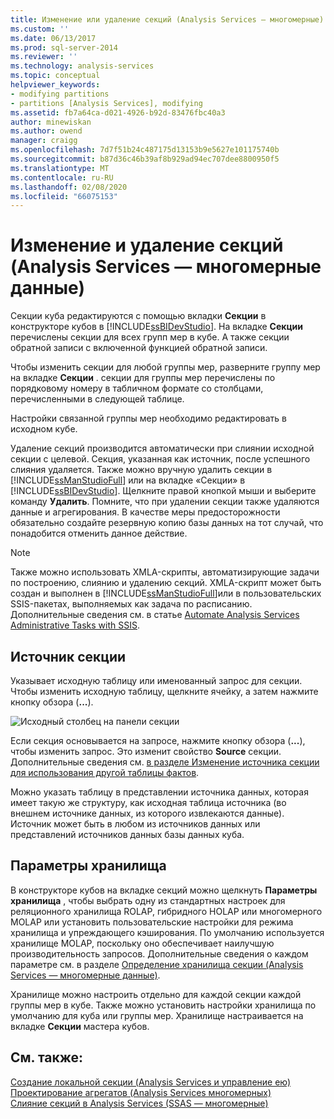 ```yaml
---
title: Изменение или удаление секций (Analysis Services — многомерные) | Документация Майкрософт
ms.custom: ''
ms.date: 06/13/2017
ms.prod: sql-server-2014
ms.reviewer: ''
ms.technology: analysis-services
ms.topic: conceptual
helpviewer_keywords:
- modifying partitions
- partitions [Analysis Services], modifying
ms.assetid: fb7a64ca-d021-4926-b92d-83476fbc40a3
author: minewiskan
ms.author: owend
manager: craigg
ms.openlocfilehash: 7d7f51b24c487175d13153b9e5627e101175740b
ms.sourcegitcommit: b87d36c46b39af8b929ad94ec707dee8800950f5
ms.translationtype: MT
ms.contentlocale: ru-RU
ms.lasthandoff: 02/08/2020
ms.locfileid: "66075153"
---
```

# <a name="edit-or-delete-partitions-analyisis-services---multidimensional"></a>Изменение и удаление секций (Analysis Services — многомерные данные)
  Секции куба редактируются с помощью вкладки **Секции** в конструкторе кубов в [!INCLUDE[ssBIDevStudio](../../../includes/ssbidevstudio-md.md)]. На вкладке **Секции** перечислены секции для всех групп мер в кубе. А также секции обратной записи с включенной функцией обратной записи.  
  
 Чтобы изменить секции для любой группы мер, разверните группу мер на вкладке **Секции** . секции для группы мер перечислены по порядковому номеру в табличном формате со столбцами, перечисленными в следующей таблице.  
  
 Настройки связанной группы мер необходимо редактировать в исходном кубе.  
  
 Удаление секций производится автоматически при слиянии исходной секции с целевой. Секция, указанная как источник, после успешного слияния удаляется. Также можно вручную удалить секции в [!INCLUDE[ssManStudioFull](../../../includes/ssmanstudiofull-md.md)] или на вкладке «Секции» в [!INCLUDE[ssBIDevStudio](../../../includes/ssbidevstudio-md.md)]. Щелкните правой кнопкой мыши и выберите команду **Удалить**. Помните, что при удалении секции также удаляются данные и агрегирования. В качестве меры предосторожности обязательно создайте резервную копию базы данных на тот случай, что понадобится отменить данное действие.  
  
> [!NOTE]  
>  Также можно использовать XMLA-скрипты, автоматизирующие задачи по построению, слиянию и удалению секций. XMLA-скрипт может быть создан и выполнен в [!INCLUDE[ssManStudioFull](../../../includes/ssmanstudiofull-md.md)]или в пользовательских SSIS-пакетах, выполняемых как задача по расписанию. Дополнительные сведения см. в статье [Automate Analysis Services Administrative Tasks with SSIS](../instances/automate-analysis-services-administrative-tasks-with-ssis.md).  
  
## <a name="partition-source"></a>Источник секции  
 Указывает исходную таблицу или именованный запрос для секции. Чтобы изменить исходную таблицу, щелкните ячейку, а затем нажмите кнопку обзора (**...**).  
  
 ![Исходный столбец на панели секции](../media/ssas-partitionsource.png "Исходный столбец на панели секции")  
  
 Если секция основывается на запросе, нажмите кнопку обзора (**...**), чтобы изменить запрос. Это изменит свойство **Source** секции. Дополнительные сведения см. [в разделе Изменение источника секции для использования другой таблицы фактов](change-a-partition-source-to-use-a-different-fact-table.md).  
  
 Можно указать таблицу в представлении источника данных, которая имеет такую же структуру, как исходная таблица источника (во внешнем источнике данных, из которого извлекаются данные). Источник может быть в любом из источников данных или представлений источников данных базы данных куба.  
  
## <a name="storage-settings"></a>Параметры хранилища  
 В конструкторе кубов на вкладке секций можно щелкнуть **Параметры хранилища** , чтобы выбрать одну из стандартных настроек для реляционного хранилища ROLAP, гибридного HOLAP или многомерного MOLAP или установить пользовательские настройки для режима хранилища и упреждающего кэширования. По умолчанию используется хранилище MOLAP, поскольку оно обеспечивает наилучшую производительность запросов. Дополнительные сведения о каждом параметре см. в разделе [Определение хранилища секции (Analysis Services — многомерные данные)](set-partition-storage-analysis-services-multidimensional.md).  
  
 Хранилище можно настроить отдельно для каждой секции каждой группы мер в кубе. Также можно установить настройки хранилища по умолчанию для куба или группы мер. Хранилище настраивается на вкладке **Секции** мастера кубов.  
  
## <a name="see-also"></a>См. также:  
 [Создание локальной секции &#40;Analysis Services и управление ею&#41;](create-and-manage-a-local-partition-analysis-services.md)   
 [Проектирование агрегатов &#40;Analysis Services многомерных&#41;](designing-aggregations-analysis-services-multidimensional.md)   
 [Слияние секций в Analysis Services &#40;SSAS — многомерные&#41;](merge-partitions-in-analysis-services-ssas-multidimensional.md)  
  
  
